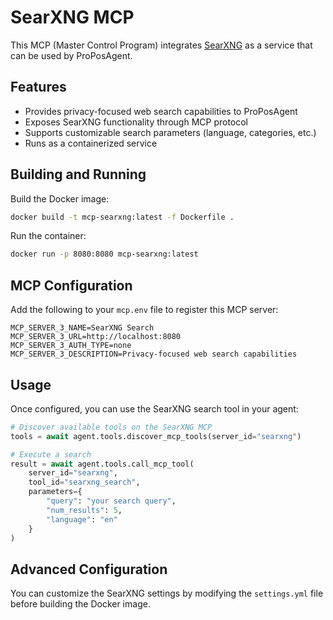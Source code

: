 # SearXNG MCP

This MCP (Master Control Program) integrates [SearXNG](https://github.com/searxng/searxng) as a service that can be used by ProPosAgent.

## Features

- Provides privacy-focused web search capabilities to ProPosAgent
- Exposes SearXNG functionality through MCP protocol
- Supports customizable search parameters (language, categories, etc.)
- Runs as a containerized service

## Building and Running

Build the Docker image:

```bash
docker build -t mcp-searxng:latest -f Dockerfile .
```

Run the container:

```bash
docker run -p 8080:8080 mcp-searxng:latest
```

## MCP Configuration

Add the following to your `mcp.env` file to register this MCP server:

```
MCP_SERVER_3_NAME=SearXNG Search
MCP_SERVER_3_URL=http://localhost:8080
MCP_SERVER_3_AUTH_TYPE=none
MCP_SERVER_3_DESCRIPTION=Privacy-focused web search capabilities
```

## Usage

Once configured, you can use the SearXNG search tool in your agent:

```python
# Discover available tools on the SearXNG MCP
tools = await agent.tools.discover_mcp_tools(server_id="searxng")

# Execute a search
result = await agent.tools.call_mcp_tool(
    server_id="searxng",
    tool_id="searxng_search",
    parameters={
        "query": "your search query",
        "num_results": 5,
        "language": "en"
    }
)
```

## Advanced Configuration

You can customize the SearXNG settings by modifying the `settings.yml` file before building the Docker image.
